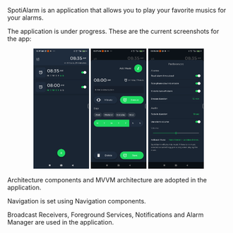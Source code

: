 SpotiAlarm is an application that allows you to play your favorite musics for your alarms.

The application is under progress. These are the current screenshots for the app:

<p align="center">
    <img src="screenshots/main_page.png" width="25%"/>
    <img src="screenshots/edit_page.png" width="25%"/>
    <img src="screenshots/preferences_page.png" width="25%"/>
</p>

Architecture components and MVVM architecture are adopted in the application.

Navigation is set using Navigation components.

Broadcast Receivers, Foreground Services, Notifications and Alarm Manager are used in the application.